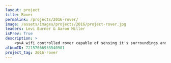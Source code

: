 ```yaml
---
layout: project
title: Rover
permalink: /projects/2016-rover/
image: /assets/images/projects/2016/project-rover.jpg
leaders: Levi Burner & Aaron Miller
isPrev: True
description: >
    <p>A wifi controlled rover capable of sensing it's surroundings and relaying video back to a human controller via wifi.</p>
albumID: 72157666933540901
project_tag: 2016-rover
---
```

